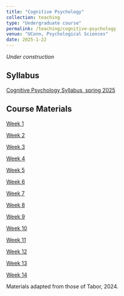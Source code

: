 ```yaml
---
title: "Cognitive Psychology"
collection: teaching
type: "Undergraduate course"
permalink: /teaching/cognitive-psychology
venue: "UConn, Psychological Sciences"
date: 2025-1-22
---
```


<em>Under construction</em>

Syllabus
------
[Cognitive Psychology Syllabus, spring 2025]()

Course Materials
------

[Week 1]()

[Week 2]()

[Week 3]()

[Week 4]()

[Week 5]()

[Week 6]()

[Week 7]()

[Week 8]()

[Week 9]()

[Week 10]()

[Week 11]()

[Week 12]()

[Week 13]()

[Week 14]()

Materials adapted from those of Tabor, 2024.
